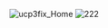 ![ucp3fix_Home](https://github.com/user-attachments/assets/3130a4b3-2a27-47bc-8c2b-ba289c993c60)
![222](https://github.com/user-attachments/assets/a190cd4a-c63f-4b5d-aee4-fd06a1fbb5a6)
